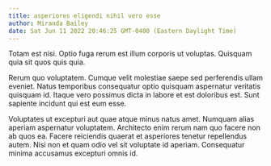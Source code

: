 ```yaml
---
title: asperiores eligendi nihil vero esse
author: Miranda Bailey
date: Sat Jun 11 2022 20:46:25 GMT-0400 (Eastern Daylight Time)
---
```

Totam est nisi. Optio fuga rerum est illum corporis ut voluptas. Quisquam quia sit quos quis quia.

 Rerum quo voluptatem. Cumque velit molestiae saepe sed perferendis ullam eveniet. Natus temporibus consequatur optio quisquam aspernatur veritatis quisquam id. Itaque vero possimus dicta in labore et est doloribus est. Sunt sapiente incidunt qui est eum esse.

 Voluptates ut excepturi aut quae atque minus natus amet. Numquam alias aperiam aspernatur voluptatem. Architecto enim rerum nam quo facere non ab quos ea. Facere reiciendis quaerat et asperiores tenetur repellendus autem. Nisi non et quam odio vel sit voluptate id aperiam. Consequatur minima accusamus excepturi omnis id.